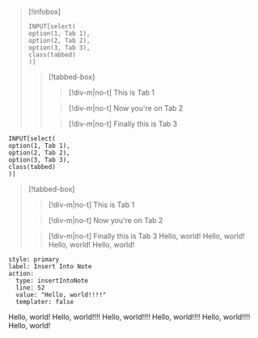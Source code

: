 >[!infobox]
> ```meta-bind
> INPUT[select(
> option(1, Tab 1),
> option(2, Tab 2),
> option(3, Tab 3),
> class(tabbed)
> )]
> ```
>>[!tabbed-box]
>>>[!div-m|no-t]
>>> This is Tab 1
>>
>>> [!div-m|no-t]
>>> Now you're on Tab 2
>> 
>>> [!div-m|no-t]
>>> Finally this is Tab 3

```meta-bind
INPUT[select(
option(1, Tab 1),
option(2, Tab 2),
option(3, Tab 3),
class(tabbed)
)]
```
>[!tabbed-box]
>>[!div-m|no-t]
>> This is Tab 1
>
>> [!div-m|no-t]
>> Now you're on Tab 2
> 
>> [!div-m|no-t]
>> Finally this is Tab 3
Hello, world!
Hello, world!
Hello, world!
Hello, world!

```meta-bind-button
style: primary
label: Insert Into Note
action:
  type: insertIntoNote
  line: 52
  value: "Hello, world!!!!"
  templater: false
```
Hello, world!
Hello, world!!!!
Hello, world!!!!
Hello, world!!!!
Hello, world!!!!
Hello, world!
